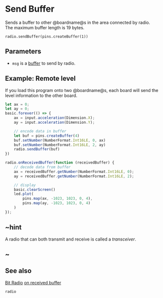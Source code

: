 # Send Buffer

Sends a buffer to other @boardname@s in the area connected by radio. The
maximum buffer length is 19 bytes.

```sig
radio.sendBuffer(pins.createBuffer(1))
```

## Parameters

* `msg` is a [buffer](/types/buffer) to send by radio.


## Example: Remote level

If you load this program onto two @boardname@s, each board will send the level information to the other board.

```typescript
let ax = 0;
let ay = 0;
basic.forever(() => {
    ax = input.acceleration(Dimension.X);
    ay = input.acceleration(Dimension.Y);

    // encode data in buffer
    let buf = pins.createBuffer(4)
    buf.setNumber(NumberFormat.Int16LE, 0, ax)
    buf.setNumber(NumberFormat.Int16LE, 2, ay)
    radio.sendBuffer(buf)
})

radio.onReceivedBuffer(function (receivedBuffer) {
    // decode data from buffer
    ax = receivedBuffer.getNumber(NumberFormat.Int16LE, 0);
    ay = receivedBuffer.getNumber(NumberFormat.Int16LE, 2);

    // display
    basic.clearScreen()
    led.plot(
        pins.map(ax, -1023, 1023, 0, 4),
        pins.map(ay, -1023, 1023, 0, 4)
    )
});
```

## ~hint

A radio that can both transmit and receive is called a _transceiver_.

## ~

## See also

[Bit Radio](/reference/radio)
[on received buffer](/reference/radio/on-received-buffer)

```package
radio
```